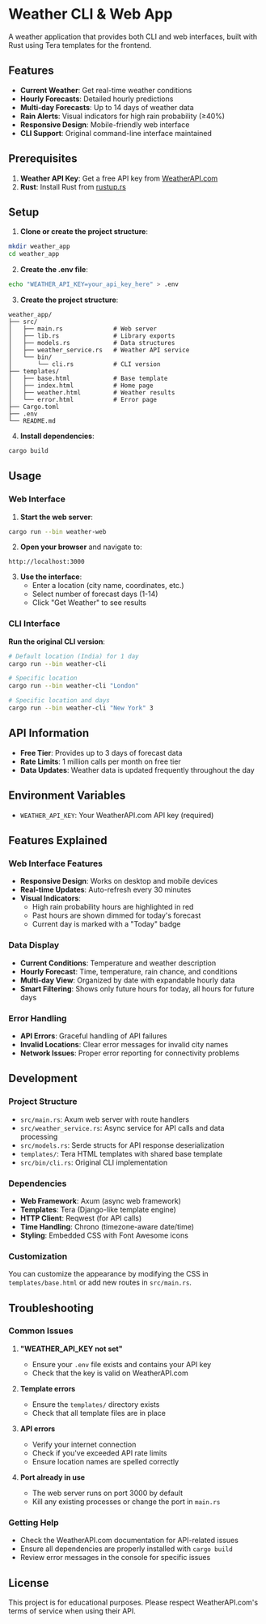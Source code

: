 # Weather CLI & Web App

A weather application that provides both CLI and web interfaces, built with Rust using Tera templates for the frontend.

## Features

- **Current Weather**: Get real-time weather conditions
- **Hourly Forecasts**: Detailed hourly predictions
- **Multi-day Forecasts**: Up to 14 days of weather data
- **Rain Alerts**: Visual indicators for high rain probability (≥40%)
- **Responsive Design**: Mobile-friendly web interface
- **CLI Support**: Original command-line interface maintained

## Prerequisites

1. **Weather API Key**: Get a free API key from [WeatherAPI.com](https://www.weatherapi.com/)
2. **Rust**: Install Rust from [rustup.rs](https://rustup.rs/)

## Setup

1. **Clone or create the project structure**:
```bash
mkdir weather_app
cd weather_app
```

2. **Create the .env file**:
```bash
echo "WEATHER_API_KEY=your_api_key_here" > .env
```

3. **Create the project structure**:
```
weather_app/
├── src/
│   ├── main.rs              # Web server
│   ├── lib.rs               # Library exports
│   ├── models.rs            # Data structures
│   ├── weather_service.rs   # Weather API service
│   └── bin/
│       └── cli.rs           # CLI version
├── templates/
│   ├── base.html            # Base template
│   ├── index.html           # Home page
│   ├── weather.html         # Weather results
│   └── error.html           # Error page
├── Cargo.toml
├── .env
└── README.md
```

4. **Install dependencies**:
```bash
cargo build
```

## Usage

### Web Interface

1. **Start the web server**:
```bash
cargo run --bin weather-web
```

2. **Open your browser** and navigate to:
```
http://localhost:3000
```

3. **Use the interface**:
   - Enter a location (city name, coordinates, etc.)
   - Select number of forecast days (1-14)
   - Click "Get Weather" to see results

### CLI Interface

**Run the original CLI version**:
```bash
# Default location (India) for 1 day
cargo run --bin weather-cli

# Specific location
cargo run --bin weather-cli "London"

# Specific location and days
cargo run --bin weather-cli "New York" 3
```

## API Information

- **Free Tier**: Provides up to 3 days of forecast data
- **Rate Limits**: 1 million calls per month on free tier
- **Data Updates**: Weather data is updated frequently throughout the day

## Environment Variables

- `WEATHER_API_KEY`: Your WeatherAPI.com API key (required)

## Features Explained

### Web Interface Features

- **Responsive Design**: Works on desktop and mobile devices
- **Real-time Updates**: Auto-refresh every 30 minutes
- **Visual Indicators**: 
  - High rain probability hours are highlighted in red
  - Past hours are shown dimmed for today's forecast
  - Current day is marked with a "Today" badge

### Data Display

- **Current Conditions**: Temperature and weather description
- **Hourly Forecast**: Time, temperature, rain chance, and conditions
- **Multi-day View**: Organized by date with expandable hourly data
- **Smart Filtering**: Shows only future hours for today, all hours for future days

### Error Handling

- **API Errors**: Graceful handling of API failures
- **Invalid Locations**: Clear error messages for invalid city names
- **Network Issues**: Proper error reporting for connectivity problems

## Development

### Project Structure

- `src/main.rs`: Axum web server with route handlers
- `src/weather_service.rs`: Async service for API calls and data processing
- `src/models.rs`: Serde structs for API response deserialization
- `templates/`: Tera HTML templates with shared base template
- `src/bin/cli.rs`: Original CLI implementation

### Dependencies

- **Web Framework**: Axum (async web framework)
- **Templates**: Tera (Django-like template engine)
- **HTTP Client**: Reqwest (for API calls)
- **Time Handling**: Chrono (timezone-aware date/time)
- **Styling**: Embedded CSS with Font Awesome icons

### Customization

You can customize the appearance by modifying the CSS in `templates/base.html` or add new routes in `src/main.rs`.

## Troubleshooting

### Common Issues

1. **"WEATHER_API_KEY not set"**
   - Ensure your `.env` file exists and contains your API key
   - Check that the key is valid on WeatherAPI.com

2. **Template errors**
   - Ensure the `templates/` directory exists
   - Check that all template files are in place

3. **API errors**
   - Verify your internet connection
   - Check if you've exceeded API rate limits
   - Ensure location names are spelled correctly

4. **Port already in use**
   - The web server runs on port 3000 by default
   - Kill any existing processes or change the port in `main.rs`

### Getting Help

- Check the WeatherAPI.com documentation for API-related issues
- Ensure all dependencies are properly installed with `cargo build`
- Review error messages in the console for specific issues

## License

This project is for educational purposes. Please respect WeatherAPI.com's terms of service when using their API.